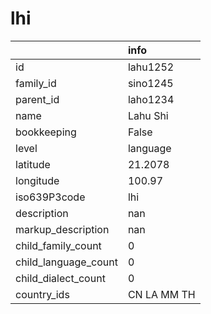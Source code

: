 # lhi
|                      | info        |
|:---------------------|:------------|
| id                   | lahu1252    |
| family_id            | sino1245    |
| parent_id            | laho1234    |
| name                 | Lahu Shi    |
| bookkeeping          | False       |
| level                | language    |
| latitude             | 21.2078     |
| longitude            | 100.97      |
| iso639P3code         | lhi         |
| description          | nan         |
| markup_description   | nan         |
| child_family_count   | 0           |
| child_language_count | 0           |
| child_dialect_count  | 0           |
| country_ids          | CN LA MM TH |